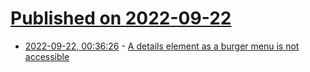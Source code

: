 # [Published on 2022-09-22](index.md)

* [2022-09-22, 00:36:26](https://lobste.rs/s/fryg4e/details_element_as_burger_menu_is_not) - [A details element as a burger menu is not accessible](https://cloudfour.com/thinks/a-details-element-as-a-burger-menu-is-not-accessible/)
